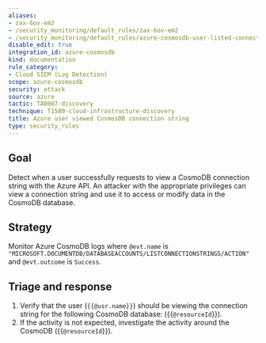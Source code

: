 ```yaml
---
aliases:
- zax-6ov-em2
- /security_monitoring/default_rules/zax-6ov-em2
- /security_monitoring/default_rules/azure-cosmosdb-user-listed-connectionstrings
disable_edit: true
integration_id: azure-cosmosdb
kind: documentation
rule_category:
- Cloud SIEM (Log Detection)
scope: azure-cosmosdb
security: attack
source: azure
tactic: TA0007-discovery
technique: T1580-cloud-infrastructure-discovery
title: Azure user viewed CosmosDB connection string
type: security_rules
---
```


## Goal
Detect when a user successfully requests to view a CosmoDB connection string with the Azure API. An attacker with the appropriate privileges can view a connection string and use it to access or modify data in the CosmoDB database. 

## Strategy
Monitor Azure CosmoDB logs where `@evt.name` is `"MICROSOFT.DOCUMENTDB/DATABASEACCOUNTS/LISTCONNECTIONSTRINGS/ACTION"` and `@evt.outcome` is `Success`.

## Triage and response
1. Verify that the user (`{{@usr.name}}`) should be viewing the connection string for the following CosmoDB database: ({{`@resourceId`}}).
2. If the activity is not expected, investigate the activity around the CosmoDB ({{`@resourceId`}}).
